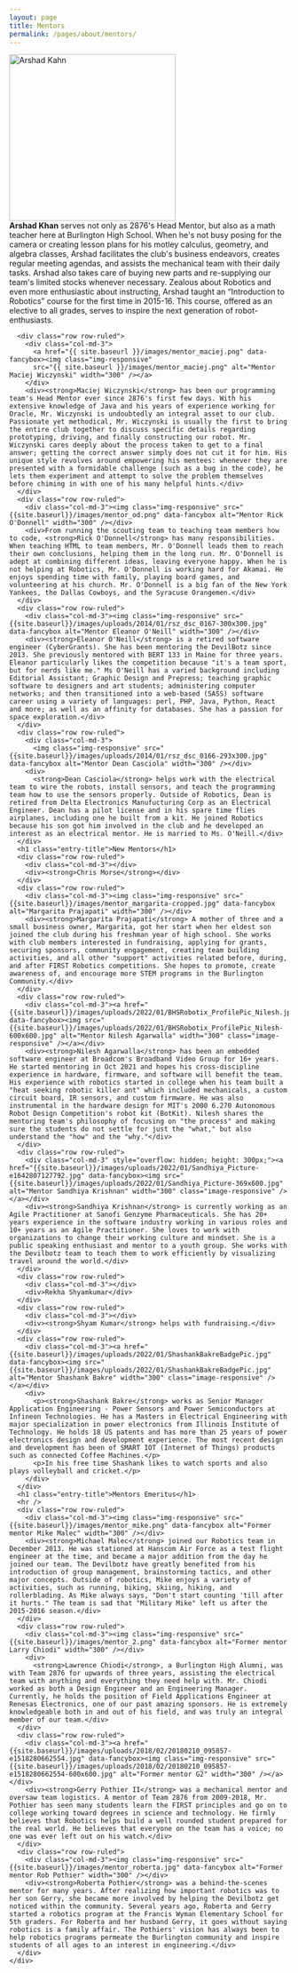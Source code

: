 ```yaml
---
layout: page
title: Mentors
permalink: /pages/about/mentors/
---
```

<article id="post-300" class="post-300 page type-page status-publish" itemtype="https://schema.org/CreativeWork"
  itemscope>
  <div class="inside-article">
    <div class="entry-content" itemprop="text">
      <div class="row row-ruled">
        <div class="col-md-3"><img class="img-responsive" src="{{ site.baseurl }}/images/mentor_khan.png" data-fancybox alt="Arshad Kahn" width="300" /></div>
        <div>
          <strong>Arshad Khan</strong> serves not only as 2876's Head Mentor, but also as a math teacher here at Burlington High School. When he's not busy posing for the camera or creating lesson plans for his motley calculus, geometry, and algebra classes, Arshad facilitates the club's business endeavors, creates regular meeting agendas, and assists the mechanical team with their daily tasks. Arshad also takes care of buying new parts and re-supplying our team's limited stocks whenever necessary. Zealous about Robotics and even more enthusiastic about instructing, Arshad taught an “Introduction to Robotics” course for the first time in 2015-16. This course, offered as an elective to all grades, serves to inspire the next generation of robot-enthusiasts.
        </div>
      </div>

      <div class="row row-ruled">
        <div class="col-md-3">
          <a href="{{ site.baseurl }}/images/mentor_maciej.png" data-fancybox><img class="img-responsive"
          src="{{ site.baseurl }}/images/mentor_maciej.png" alt="Mentor Maciej Wiczynski" width="300" /></a>
        </div>
        <div><strong>Maciej Wiczynski</strong> has been our programming team's Head Mentor ever since 2876's first few days. With his extensive knowledge of Java and his years of experience working for Oracle, Mr. Wiczynski is undoubtedly an integral asset to our club. Passionate yet methodical, Mr. Wiczynski is usually the first to bring the entire club together to discuss specific details regarding prototyping, driving, and finally constructing our robot. Mr. Wiczynski cares deeply about the process taken to get to a final answer; getting the correct answer simply does not cut it for him. His unique style revolves around empowering his mentees: whenever they are presented with a formidable challenge (such as a bug in the code), he lets them experiment and attempt to solve the problem themselves before chiming in with one of his many helpful hints.</div>
      </div>
      <div class="row row-ruled">
        <div class="col-md-3"><img class="img-responsive" src="{{site.baseurl}}/images/mentor_od.png" data-fancybox alt="Mentor Rick O'Donnell" width="300" /></div>
        <div>From running the scouting team to teaching team members how to code, <strong>Rick O'Donnell</strong> has many responsibilities. When teaching HTML to team members, Mr. O'Donnell leads them to reach their own conclusions, helping them in the long run. Mr. O'Donnell is adept at combining different ideas, leaving everyone happy. When he is not helping at Robotics, Mr. O'Donnell is working hard for Akamai. He enjoys spending time with family, playing board games, and volunteering at his church. Mr. O'Donnell is a big fan of the New York Yankees, the Dallas Cowboys, and the Syracuse Orangemen.</div>
      </div>
      <div class="row row-ruled">
        <div class="col-md-3"><img class="img-responsive" src="{{site.baseurl}}/images/uploads/2014/01/rsz_dsc_0167-300x300.jpg" data-fancybox alt="Mentor Eleanor O'Neill" width="300" /></div>
        <div><strong>Eleanor O'Neill</strong> is a retired software engineer (CyberGrants). She has been mentoring the DevilBotz since 2013. She previously mentored with BERT 133 in Maine for three years. Eleanor particularly likes the competition because "it's a team sport, but for nerds like me." Ms O'Neill has a varied background including Editorial Assistant; Graphic Design and Prepress; teaching graphic software to designers and art students; administering computer networks; and then transitioned into a web-based (SASS) software career using a variety of languages: perl, PHP, Java, Python, React and more; as well as an affinity for databases. She has a passion for space exploration.</div>
      </div>
      <div class="row row-ruled">
        <div class="col-md-3">
          <img class="img-responsive" src="{{site.baseurl}}/images/uploads/2014/01/rsz_dsc_0166-293x300.jpg" data-fancybox alt="Mentor Dean Casciola" width="300" /></div>
        <div>
          <strong>Dean Casciola</strong> helps work with the electrical team to wire the robots, install sensors, and teach the programming team how to use the sensors properly. Outside of Robotics, Dean is retired from Delta Electronics Manufucturing Corp as an Electrical Engineer. Dean has a pilot license and in his spare time flies airplanes, including one he built from a kit. He joined Robotics because his son got him involved in the club and he developed an interest as an electrical mentor. He is married to Ms. O'Neill.</div>
      </div>
      <h1 class="entry-title">New Mentors</h1>
      <div class="row row-ruled">
        <div class="col-md-3"></div>
        <div><strong>Chris Morse</strong></div>
      </div>
      <div class="row row-ruled">
        <div class="col-md-3"><img class="img-responsive" src="{{site.baseurl}}/images/mentor_margarita-cropped.jpg" data-fancybox alt="Margarita Prajapati" width="300" /></div>
        <div><strong>Margarita Prajapati</strong> A mother of three and a small business owner, Margarita, got her start when her eldest son joined the club during his freshman year of high school. She works with club members interested in fundraising, applying for grants, securing sponsors, community engagement, creating team building activities, and all other "support" activities related before, during, and after FIRST Robotics competitions. She hopes to promote, create awareness of, and encourage more STEM programs in the Burlington Community.</div>
      </div>
      <div class="row row-ruled">
        <div class="col-md-3"><a href="{{site.baseurl}}/images/uploads/2022/01/BHSRobotix_ProfilePic_Nilesh.jpg" data-fancybox><img src="{{site.baseurl}}/images/uploads/2022/01/BHSRobotix_ProfilePic_Nilesh-600x600.jpg" alt="Mentor Nilesh Agarwalla" width="300" class="image-responsive" /></a></div>
        <div><strong>Nilesh Agarwalla</strong> has been an embedded software engineer at Broadcom's Broadband Video Group for 16+ years. He started mentoring in Oct 2021 and hopes his cross-discipline experience in hardware, firmware, and software will benefit the team. His experience with robotics started in college when his team built a "heat seeking robotic killer ant" which included mechanicals, a custom circuit board, IR sensors, and custom firmware. He was also instrumental in the hardware design for MIT's 2000 6.270 Autonomous Robot Design Competition's robot kit (BotKit). Nilesh shares the mentoring team's philosophy of focusing on "the process" and making sure the students do not settle for just the "what," but also understand the "how" and the "why."</div>
      </div>
      <div class="row row-ruled">
        <div class="col-md-3" style="overflow: hidden; height: 300px;"><a href="{{site.baseurl}}/images/uploads/2022/01/Sandhiya_Picture-e1642807127792.jpg" data-fancybox><img src="{{site.baseurl}}/images/uploads/2022/01/Sandhiya_Picture-369x600.jpg" alt="Mentor Sandhiya Krishnan" width="300" class="image-responsive" /></a></div>
        <div><strong>Sandhiya Krishnan</strong> is currently working as an Agile Practitioner at Sanofi Genzyme Pharmaceuticals. She has 20+ years experience in the software industry working in various roles and 10+ years as an Agile Practitioner. She loves to work with organizations to change their working culture and mindset. She is a public speaking enthusiast and mentor to a youth group. She works with the Devilbotz team to teach them to work efficiently by visualizing travel around the world.</div>
      </div>
      <div class="row row-ruled">
        <div class="col-md-3"></div>
        <div>Rekha Shyamkumar</div>
      </div>
      <div class="row row-ruled">
        <div class="col-md-3"></div>
        <div><strong>Shyam Kumar</strong> helps with fundraising.</div>
      </div>
      <div class="row row-ruled">
        <div class="col-md-3"><a href="{{site.baseurl}}/images/uploads/2022/01/ShashankBakreBadgePic.jpg" data-fancybox><img src="{{site.baseurl}}/images/uploads/2022/01/ShashankBakreBadgePic.jpg" alt="Mentor Shashank Bakre" width="300" class="image-responsive" /></a></div>
        <div>
          <p><strong>Shashank Bakre</strong> works as Senior Manager Application Engineering - Power Sensors and Power Semiconductors at Infineon Technologies. He has a Masters in Electrical Engineering with major specialization in power electronics from Illinois Institute of Technology. He holds 18 US patents and has more than 25 years of power electronics design and development experience. The most recent design and development has been of SMART IOT (Internet of Things) products such as connected Coffee Machines.</p>
          <p>In his free time Shashank likes to watch sports and also plays volleyball and cricket.</p>
        </div>
      </div>
      <h1 class="entry-title">Mentors Emeritus</h1>
      <hr />
      <div class="row row-ruled">
        <div class="col-md-3"><img class="img-responsive" src="{{site.baseurl}}/images/mentor_mike.png" data-fancybox alt="Former mentor Mike Malec" width="300" /></div>
        <div><strong>Michael Malec</strong> joined our Robotics team in December 2013. He was stationed at Hanscom Air Force as a test flight engineer at the time, and became a major addition from the day he joined our team. The Devilbotz have greatly benefited from his introduction of group management, brainstorming tactics, and other major concepts. Outside of robotics, Mike enjoys a variety of activities, such as running, biking, skiing, hiking, and rollerblading. As Mike always says, "Don't start counting 'till after it hurts." The team is sad that "Military Mike" left us after the 2015-2016 season.</div>
      </div>
      <div class="row row-ruled">
        <div class="col-md-3"><img class="img-responsive" src="{{site.baseurl}}/images/mentor_2.png" data-fancybox alt="Former mentor Larry Chiodi" width="300" /></div>
        <div>
          <strong>Lawrence Chiodi</strong>, a Burlington High Alumni, was with Team 2876 for upwards of three years, assisting the electrical team with anything and everything they need help with. Mr. Chiodi worked as both a Design Engineer and an Engineering Manager. Currently, he holds the position of Field Applications Engineer at Renesas Electronics, one of our past amazing sponsors. He is extremely knowledgeable both in and out of his field, and was truly an integral member of our team.</div>
      </div>
      <div class="row row-ruled">
        <div class="col-md-3"><a href="{{site.baseurl}}/images/uploads/2018/02/20180210_095857-e1518280662554.jpg" data-fancybox><img class="img-responsive" src="{{site.baseurl}}/images/uploads/2018/02/20180210_095857-e1518280662554-600x600.jpg" alt="Former mentor G2" width="300" /></a></div>
        <div><strong>Gerry Pothier II</strong> was a mechanical mentor and oversaw team logistics. A mentor of Team 2876 from 2009-2018, Mr. Pothier has seen many students learn the FIRST principles and go on to college working toward degrees in science and technology. He firmly believes that Robotics helps build a well rounded student prepared for the real world. He believes that everyone on the team has a voice; no one was ever left out on his watch.</div>
      </div>
      <div class="row row-ruled">
        <div class="col-md-3"><img class="img-responsive" src="{{site.baseurl}}/images/mentor_roberta.jpg" data-fancybox alt="Former mentor Rob Pothier" width="300" /></div>
        <div><strong>Roberta Pothier</strong> was a behind-the-scenes mentor for many years. After realizing how important robotics was to her son Gerry, she became more involved by helping the Devilbotz get noticed within the community. Several years ago, Roberta and Gerry started a robotics program at the Francis Wyman Elementary School for 5th graders. For Roberta and her husband Gerry, it goes without saying robotics is a family affair. The Pothiers' vision has always been to help robotics programs permeate the Burlington community and inspire students of all ages to an interest in engineering.</div>
      </div>
    </div>

  </div>
</article>
